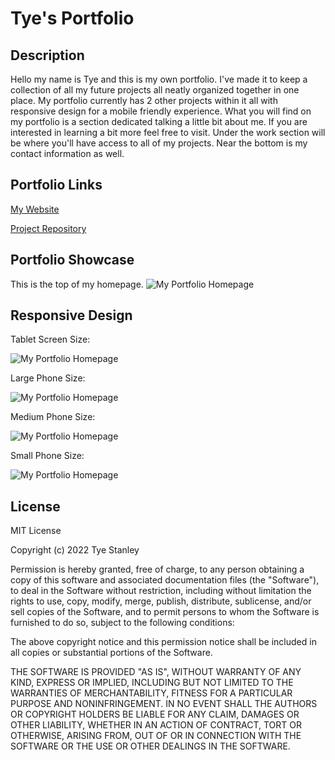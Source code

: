 # Tye's Portfolio

## Description

Hello my name is Tye and this is my own portfolio. I've made it to keep a collection of all my future projects all neatly organized together in one place. My portfolio currently has 2 other projects within it all with responsive design for a mobile friendly experience. What you will find on my portfolio is a section dedicated talking a little bit about me. If you are interested in learning a bit more feel free to visit. Under the work section will be where you'll have access to all of my projects. Near the bottom is my contact information as well.

## Portfolio Links

[My Website](https://tyestanley.github.io/portfolio/)

[Project Repository](https://github.com/TyeStanley/portfolio)

## Portfolio Showcase
This is the top of my homepage.
![My Portfolio Homepage](assets/images/main-view.PNG)

## Responsive Design
Tablet Screen Size:

![My Portfolio Homepage](assets/images/tablet-view.PNG)

Large Phone Size:

![My Portfolio Homepage](assets/images/large-phone-size.PNG)

Medium Phone Size:

![My Portfolio Homepage](assets/images/medium-phone-size.PNG)

Small Phone Size:

![My Portfolio Homepage](assets/images/small-phone-size.PNG)

## License

 MIT License

Copyright (c) 2022 Tye Stanley

Permission is hereby granted, free of charge, to any person obtaining a copy
of this software and associated documentation files (the "Software"), to deal
in the Software without restriction, including without limitation the rights
to use, copy, modify, merge, publish, distribute, sublicense, and/or sell
copies of the Software, and to permit persons to whom the Software is
furnished to do so, subject to the following conditions:

The above copyright notice and this permission notice shall be included in all
copies or substantial portions of the Software.

THE SOFTWARE IS PROVIDED "AS IS", WITHOUT WARRANTY OF ANY KIND, EXPRESS OR
IMPLIED, INCLUDING BUT NOT LIMITED TO THE WARRANTIES OF MERCHANTABILITY,
FITNESS FOR A PARTICULAR PURPOSE AND NONINFRINGEMENT. IN NO EVENT SHALL THE
AUTHORS OR COPYRIGHT HOLDERS BE LIABLE FOR ANY CLAIM, DAMAGES OR OTHER
LIABILITY, WHETHER IN AN ACTION OF CONTRACT, TORT OR OTHERWISE, ARISING FROM,
OUT OF OR IN CONNECTION WITH THE SOFTWARE OR THE USE OR OTHER DEALINGS IN THE
SOFTWARE.